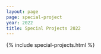 ```yaml
---
layout: page
page: special-project
year: 2022
title: Special Projects 2022
---
```


{% include special-projects.html %}

